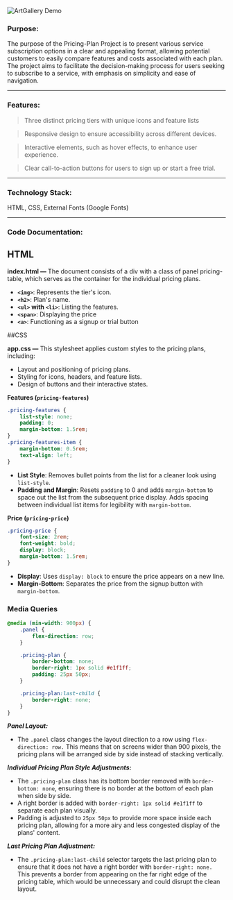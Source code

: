 ![ArtGallery Demo](https://github.com/shamikaredkar/ArtGallery/blob/main/ArtGalleryPreview.gif)
### Purpose:

The purpose of the Pricing-Plan Project is to present various service subscription options in a clear and appealing format, allowing potential customers to easily compare features and costs associated with each plan. The project aims to facilitate the decision-making process for users seeking to subscribe to a service, with emphasis on simplicity and ease of navigation.

---

### Features:

> Three distinct pricing tiers with unique icons and feature lists
> 

> Responsive design to ensure accessibility across different devices.
> 

> Interactive elements, such as hover effects, to enhance user experience.
>

> Clear call-to-action buttons for users to sign up or start a free trial.
> 
---

### Technology Stack:

HTML, CSS, External Fonts (Google Fonts)

---

### Code Documentation:

## HTML

</aside>

**index.html —** The document consists of a div with a class of panel pricing-table, which serves as the container for the individual pricing plans.

- **`<img>`**: Represents the tier's icon.
- **`<h2>`**: Plan's name.
- **`<ul>` with `<li>`**: Listing the features.
- **`<span>`**: Displaying the price
- **`<a>`**: Functioning as a signup or trial button

##CSS
</aside>

**app.css —**  This stylesheet applies custom styles to the pricing plans, including:

- Layout and positioning of pricing plans.
- Styling for icons, headers, and feature lists.
- Design of buttons and their interactive states.

**Features (`pricing-features`)**

```css
.pricing-features {
    list-style: none;
    padding: 0;
    margin-bottom: 1.5rem;
}
.pricing-features-item {
    margin-bottom: 0.5rem;
    text-align: left;
}
```

- **List Style**: Removes bullet points from the list for a cleaner look using `list-style`.
- **Padding and Margin**: Resets `padding` to 0 and adds `margin-bottom` to space out the list from the subsequent price display. Adds spacing between individual list items for legibility with `margin-bottom`.

**Price (`pricing-price`)**

```css
.pricing-price {
    font-size: 2rem;
    font-weight: bold;
    display: block;
    margin-bottom: 1.5rem;
}
```

- **Display**: Uses `display: block` to ensure the price appears on a new line.
- **Margin-Bottom**: Separates the price from the signup button with `margin-bottom`.

### Media Queries

```css
@media (min-width: 900px) {
    .panel {
        flex-direction: row;
    }

    .pricing-plan {
        border-bottom: none;
        border-right: 1px solid #e1f1ff;
        padding: 25px 50px;
    }

    .pricing-plan:last-child {
        border-right: none;
    }
}
```
***Panel Layout:***
- The `.panel` class changes the layout direction to a row using `flex-direction: row.` This means that on screens wider than 900 pixels, the pricing plans will be arranged side by side instead of stacking vertically.

***Individual Pricing Plan Style Adjustments:***

- The `.pricing-plan` class has its bottom border removed with `border-bottom: none`, ensuring there is no border at the bottom of each plan when side by side.
- A right border is added with `border-right: 1px solid #e1f1ff` to separate each plan visually.
- Padding is adjusted to `25px 50px` to provide more space inside each pricing plan, allowing for a more airy and less congested display of the plans' content.

***Last Pricing Plan Adjustment:***

- The `.pricing-plan:last-child` selector targets the last pricing plan to ensure that it does not have a right border with `border-right: none.` This prevents a border from appearing on the far right edge of the pricing table, which would be unnecessary and could disrupt the clean layout.
